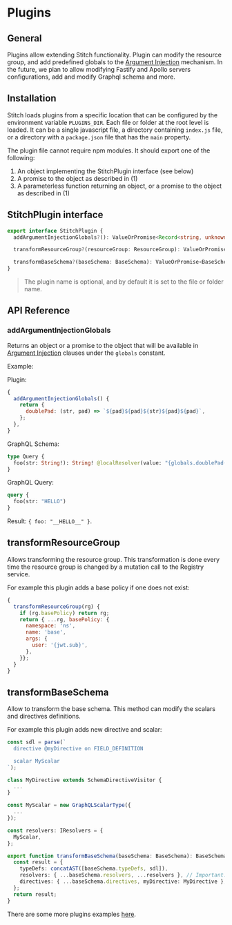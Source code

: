 # Plugins

## General

Plugins allow extending Stitch functionality. Plugin can modify the resource group, and add predefined globals to the [Argument Injection](./arguments_injection.md) mechanism. In the future, we plan to allow modifying Fastify and Apollo servers configurations, add and modify Graphql schema and more.

## Installation

Stitch loads plugins from a specific location that can be configured by the environment variable `PLUGINS_DIR`.
Each file or folder at the root level is loaded. It can be a single javascript file, a directory containing `index.js` file, or a directory with a `package.json` file that has the `main` property.

The plugin file cannot require npm modules. It should export one of the following:

1. An object implementing the StitchPlugin interface (see below)
2. A promise to the object as described in (1)
3. A parameterless function returning an object, or a promise to the object as described in (1)

## StitchPlugin interface

```typescript
export interface StitchPlugin {
  addArgumentInjectionGlobals?(): ValueOrPromise<Record<string, unknown>>;

  transformResourceGroup?(resourceGroup: ResourceGroup): ValueOrPromise<ResourceGroup>;

  transformBaseSchema?(baseSchema: BaseSchema): ValueOrPromise<BaseSchema>;
}
```

> The plugin name is optional, and by default it is set to the file or folder name.

## API Reference

### addArgumentInjectionGlobals

Returns an object or a promise to the object that will be available in [Argument Injection](./arguments_injection.md) clauses under the `globals` constant.

Example:

Plugin:

```javascript
{
  addArgumentInjectionGlobals() {
    return {
      doublePad: (str, pad) => `${pad}${pad}${str}${pad}${pad}`,
    };
  },
}
```

GraphQL Schema:

```graphql
type Query {
  foo(str: String!): String! @localResolver(value: "{globals.doublePad(args.str, '_')}")
}
```

GraphQL Query:

```graphql
query {
  foo(str: "HELLO")
}
```

Result: `{ foo: "__HELLO__" }`.

## transformResourceGroup

Allows transforming the resource group. This transformation is done every time the resource group is changed by a mutation call to the Registry service.

For example this plugin adds a base policy if one does not exist:

```javascript
{
  transformResourceGroup(rg) {
    if (rg.basePolicy) return rg;
    return { ...rg, basePolicy: {
      namespace: 'ns',
      name: 'base',
      args: {
        user: '{jwt.sub}',
      },
    }};
  }
}
```

## transformBaseSchema

Allow to transform the base schema. This method can modify the scalars and directives definitions.

For example this plugin adds new directive and scalar:

```typescript
const sdl = parse(`
  directive @myDirective on FIELD_DEFINITION

  scalar MyScalar
`);

class MyDirective extends SchemaDirectiveVisitor {
  ...
}

const MyScalar = new GraphQLScalarType({
  ...
});

const resolvers: IResolvers = {
  MyScalar,
};

export function transformBaseSchema(baseSchema: BaseSchema): BaseSchema {
  const result = {
    typeDefs: concatAST([baseSchema.typeDefs, sdl]),
    resolvers: { ...baseSchema.resolvers, ...resolvers }, // Important: consider to use deep merge. In some cases it's inevitable
    directives: { ...baseSchema.directives, myDirective: MyDirective },
  };
  return result;
}
```

There are some more plugins examples [here](https://github.com/Soluto/stitch/tree/master/services/tests/e2e/config/plugins).
